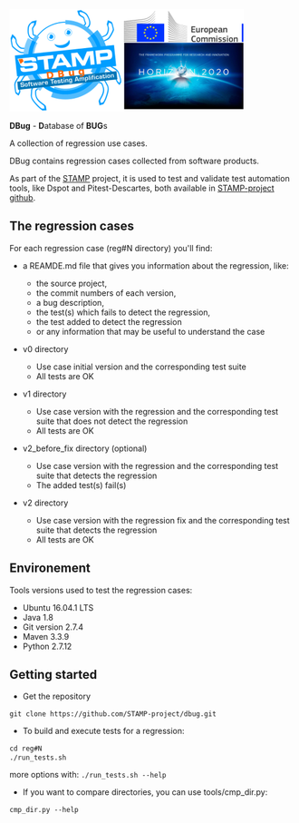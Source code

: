 ![DBug - STAMP Product - European Commission - H2020](tools/images/logo_readme_md.png)

**DBug** - **D**atabase of **BUG**s

A collection of regression use cases.

DBug contains regression cases collected from software products.

As part of the [STAMP](https://www.stamp-project.eu) project, it is used to test and validate test automation tools, like Dspot and Pitest-Descartes, both available in [STAMP-project github](https://github.com/STAMP-project).

The regression cases
--------------------
For each regression case (reg#N directory) you'll find:

* a REAMDE.md file
that gives you information about the regression, like:
    - the source project,
    - the commit numbers of each version,
    - a bug description,
    - the test(s) which fails to detect the regression,
    - the test added to detect the regression
    - or any information that may be useful to understand the case

* v0 directory
    - Use case initial version and the corresponding test suite
    - All tests are OK

* v1 directory
    - Use case version with the regression and the corresponding test suite that does not detect the regression
    - All tests are OK

* v2_before_fix directory (optional)
    - Use case version with the regression and the corresponding test suite that detects the regression
    - The added test(s) fail(s)

* v2 directory
    - Use case version with the regression fix and the corresponding test suite that detects the regression
    - All tests are OK


Environement
------------
Tools versions used to test the regression cases:
* Ubuntu 16.04.1 LTS
* Java 1.8
* Git version 2.7.4
* Maven 3.3.9
* Python 2.7.12


Getting started
----------------

* Get the repository
```
git clone https://github.com/STAMP-project/dbug.git
```

* To build and execute tests for a regression:
```
cd reg#N
./run_tests.sh
```
more options with: `./run_tests.sh --help`

* If you want to compare directories, you can use tools/cmp_dir.py:
```
cmp_dir.py --help
```

